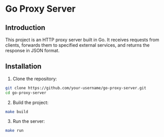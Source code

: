 # Go Proxy Server

## Introduction

This project is an HTTP proxy server built in Go. It receives requests from clients, forwards them to specified external services, and returns the response in JSON format.

## Installation

1. Clone the repository:

```sh
git clone https://github.com/your-username/go-proxy-server.git
cd go-proxy-server
```

2. Build the project:

```sh
make build
```

3. Run the server:

```sh
make run
```